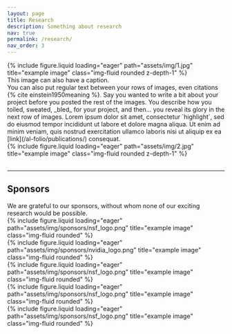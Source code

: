 ```yaml
---
layout: page
title: Research
description: Something about research
nav: true
permalink: /research/
nav_order: 3
---
```


<div class="row">
    <div class="col-sm mt-3 mt-md-0">
        {% include figure.liquid loading="eager" path="assets/img/1.jpg" title="example image" class="img-fluid rounded z-depth-1" %}
    </div>
</div>
<div class="caption">
    This image can also have a caption.
</div>
You can also put regular text between your rows of images, even citations {% cite einstein1950meaning %}.
Say you wanted to write a bit about your project before you posted the rest of the images.
You describe how you toiled, sweated, _bled_ for your project, and then... you reveal its glory in the next row of images. Lorem ipsum dolor sit amet, consectetur `highlight`, sed do eiusmod tempor incididunt ut labore et dolore magna aliqua. Ut enim ad minim veniam, quis nostrud exercitation ullamco laboris nisi ut aliquip ex ea [link](/al-folio/publications/) consequat. 
<div class="row">
    <div class="col-sm mt-3 mt-md-0">
        {% include figure.liquid loading="eager" path="assets/img/2.jpg" title="example image" class="img-fluid rounded z-depth-1" %}
    </div>
</div>
<br />
<hr />
<h2 id="Sponsors">Sponsors</h2>
We are grateful to our sponsors, without whom none of our exciting research would be possible.

<div class="row justify-content-center">
    <div class="col-auto">
        {% include figure.liquid loading="eager" path="assets/img/sponsors/nsf_logo.png" title="example image" class="img-fluid rounded" %}
    </div>
    <div class="col-auto">
        {% include figure.liquid loading="eager" path="assets/img/sponsors/nvidia_logo.png" title="example image" class="img-fluid rounded" %}
    </div>
    <div class="col-auto">
        {% include figure.liquid loading="eager" path="assets/img/sponsors/nsf_logo.png" title="example image" class="img-fluid rounded" %}
    </div>
    <div class="col-auto">
        {% include figure.liquid loading="eager" path="assets/img/sponsors/nsf_logo.png" title="example image" class="img-fluid rounded" %}
    </div>
    <div class="col-auto">
        {% include figure.liquid loading="eager" path="assets/img/sponsors/nsf_logo.png" title="example image" class="img-fluid rounded" %}
    </div>
</div>
<br />
